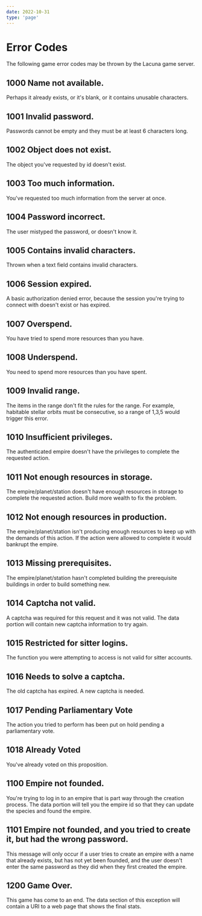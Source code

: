 ```yaml
---
date: 2022-10-31
type: 'page'
---
```


# Error Codes

The following game error codes may be thrown by the Lacuna game server.

## 1000 Name not available.

Perhaps it already exists, or it's blank, or it contains unusable characters.

## 1001 Invalid password.

Passwords cannot be empty and they must be at least 6 characters long.

## 1002 Object does not exist.

The object you've requested by id doesn't exist.

## 1003 Too much information.

You've requested too much information from the server at once.

## 1004 Password incorrect.

The user mistyped the password, or doesn't know it.

## 1005 Contains invalid characters.

Thrown when a text field contains invalid characters.

## 1006 Session expired.

A basic authorization denied error, because the session you're trying to connect with doesn't exist or has expired.

## 1007 Overspend.

You have tried to spend more resources than you have.

## 1008 Underspend.

You need to spend more resources than you have spent.

## 1009 Invalid range.

The items in the range don't fit the rules for the range. For example, habitable stellar orbits must be consecutive, so a range of 1,3,5 would trigger this error.

## 1010 Insufficient privileges.

The authenticated empire doesn't have the privileges to complete the requested action.

## 1011 Not enough resources in storage.

The empire/planet/station doesn't have enough resources in storage to complete the requested action. Build more wealth to fix the problem.

## 1012 Not enough resources in production.

The empire/planet/station isn't producing enough resources to keep up with the demands of this action. If the action were allowed to complete it would bankrupt the empire.

## 1013 Missing prerequisites.

The empire/planet/station hasn't completed building the prerequisite buildings in order to build something new.

## 1014 Captcha not valid.

A captcha was required for this request and it was not valid. The data portion will contain new captcha information to try again.

## 1015 Restricted for sitter logins.

The function you were attempting to access is not valid for sitter accounts.

## 1016 Needs to solve a captcha.

The old captcha has expired. A new captcha is needed.

## 1017 Pending Parliamentary Vote

The action you tried to perform has been put on hold pending a parliamentary vote.

## 1018 Already Voted

You've already voted on this proposition.

## 1100 Empire not founded.

You're trying to log in to an empire that is part way through the creation process. The data portion will tell you the empire id so that they can update the species and found the empire.

## 1101 Empire not founded, and you tried to create it, but had the wrong password.

This message will only occur if a user tries to create an empire with a name that already exists, but has not yet been founded, and the user doesn't enter the same password as they did when they first created the empire.

## 1200 Game Over.

This game has come to an end. The data section of this exception will contain a URI to a web page that shows the final stats.
